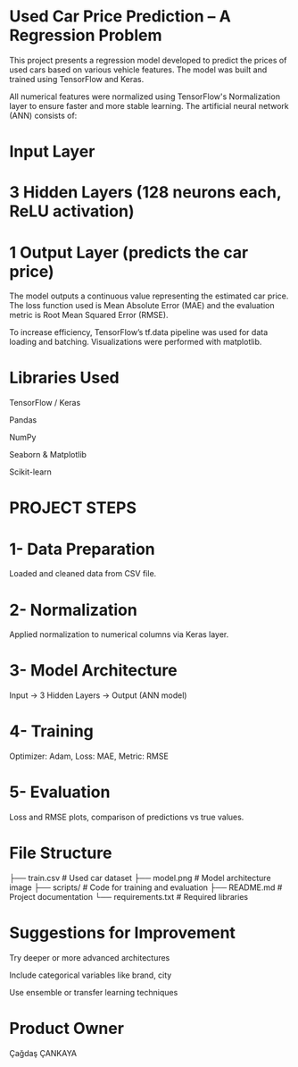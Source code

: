 #  Used Car Price Prediction – A Regression Problem
This project presents a regression model developed to predict the prices of used cars based on various vehicle features. The model was built and trained using TensorFlow and Keras.

All numerical features were normalized using TensorFlow's Normalization layer to ensure faster and more stable learning. The artificial neural network (ANN) consists of:

# Input Layer
# 3 Hidden Layers (128 neurons each, ReLU activation)
# 1 Output Layer (predicts the car price)

The model outputs a continuous value representing the estimated car price. The loss function used is Mean Absolute Error (MAE) and the evaluation metric is Root Mean Squared Error (RMSE).

To increase efficiency, TensorFlow’s tf.data pipeline was used for data loading and batching. Visualizations were performed with matplotlib.

#  Libraries Used
TensorFlow / Keras

Pandas

NumPy

Seaborn & Matplotlib

Scikit-learn

#  PROJECT STEPS

# 1- Data Preparation
Loaded and cleaned data from CSV file.

# 2- Normalization
Applied normalization to numerical columns via Keras layer.

# 3- Model Architecture
Input → 3 Hidden Layers → Output (ANN model)

# 4- Training
Optimizer: Adam, Loss: MAE, Metric: RMSE

# 5- Evaluation
Loss and RMSE plots, comparison of predictions vs true values.


# File Structure
├── train.csv          # Used car dataset
├── model.png          # Model architecture image
├── scripts/           # Code for training and evaluation
├── README.md          # Project documentation
└── requirements.txt   # Required libraries

# Suggestions for Improvement
Try deeper or more advanced architectures

Include categorical variables like brand, city

Use ensemble or transfer learning techniques

# Product Owner 
Çağdaş ÇANKAYA
